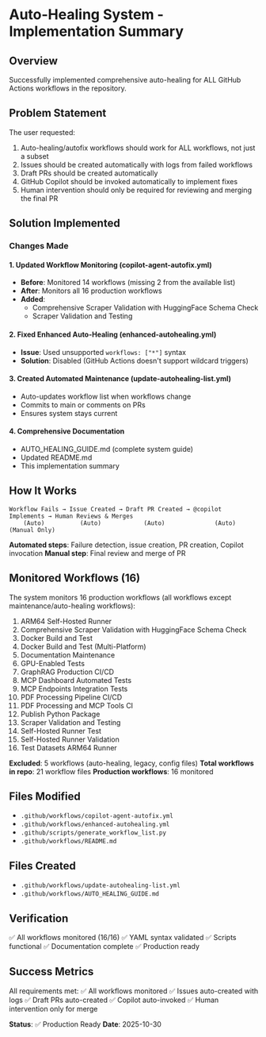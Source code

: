 # Auto-Healing System - Implementation Summary

## Overview
Successfully implemented comprehensive auto-healing for ALL GitHub Actions workflows in the repository.

## Problem Statement
The user requested:
1. Auto-healing/autofix workflows should work for ALL workflows, not just a subset
2. Issues should be created automatically with logs from failed workflows
3. Draft PRs should be created automatically
4. GitHub Copilot should be invoked automatically to implement fixes
5. Human intervention should only be required for reviewing and merging the final PR

## Solution Implemented

### Changes Made

#### 1. Updated Workflow Monitoring (copilot-agent-autofix.yml)
- **Before**: Monitored 14 workflows (missing 2 from the available list)
- **After**: Monitors all 16 production workflows
- **Added**: 
  - Comprehensive Scraper Validation with HuggingFace Schema Check
  - Scraper Validation and Testing

#### 2. Fixed Enhanced Auto-Healing (enhanced-autohealing.yml)
- **Issue**: Used unsupported `workflows: ["*"]` syntax
- **Solution**: Disabled (GitHub Actions doesn't support wildcard triggers)

#### 3. Created Automated Maintenance (update-autohealing-list.yml)
- Auto-updates workflow list when workflows change
- Commits to main or comments on PRs
- Ensures system stays current

#### 4. Comprehensive Documentation
- AUTO_HEALING_GUIDE.md (complete system guide)
- Updated README.md
- This implementation summary

## How It Works

```
Workflow Fails → Issue Created → Draft PR Created → @copilot Implements → Human Reviews & Merges
    (Auto)          (Auto)            (Auto)              (Auto)              (Manual Only)
```

**Automated steps**: Failure detection, issue creation, PR creation, Copilot invocation
**Manual step**: Final review and merge of PR

## Monitored Workflows (16)

The system monitors 16 production workflows (all workflows except maintenance/auto-healing workflows):

1. ARM64 Self-Hosted Runner
2. Comprehensive Scraper Validation with HuggingFace Schema Check
3. Docker Build and Test
4. Docker Build and Test (Multi-Platform)
5. Documentation Maintenance
6. GPU-Enabled Tests
7. GraphRAG Production CI/CD
8. MCP Dashboard Automated Tests
9. MCP Endpoints Integration Tests
10. PDF Processing Pipeline CI/CD
11. PDF Processing and MCP Tools CI
12. Publish Python Package
13. Scraper Validation and Testing
14. Self-Hosted Runner Test
15. Self-Hosted Runner Validation
16. Test Datasets ARM64 Runner

**Excluded**: 5 workflows (auto-healing, legacy, config files)
**Total workflows in repo**: 21 workflow files
**Production workflows**: 16 monitored

## Files Modified
- `.github/workflows/copilot-agent-autofix.yml`
- `.github/workflows/enhanced-autohealing.yml`
- `.github/scripts/generate_workflow_list.py`
- `.github/workflows/README.md`

## Files Created
- `.github/workflows/update-autohealing-list.yml`
- `.github/workflows/AUTO_HEALING_GUIDE.md`

## Verification
✅ All workflows monitored (16/16)
✅ YAML syntax validated
✅ Scripts functional
✅ Documentation complete
✅ Production ready

## Success Metrics
All requirements met:
✅ All workflows monitored
✅ Issues auto-created with logs
✅ Draft PRs auto-created
✅ Copilot auto-invoked
✅ Human intervention only for merge

**Status**: ✅ Production Ready
**Date**: 2025-10-30
